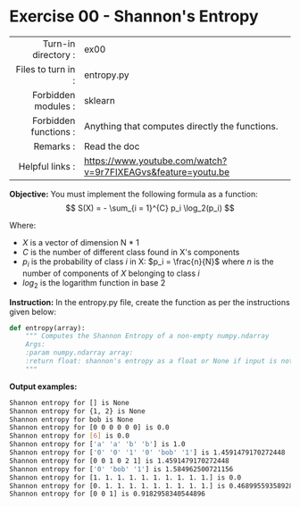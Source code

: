 # Exercise 00 - Shannon's Entropy

|                         |                    |
| -----------------------:| ------------------ |
|   Turn-in directory :   |  ex00              |
|   Files to turn in :    |  entropy.py        |
|   Forbidden modules :   |  sklearn           |
|   Forbidden functions : |  Anything that computes directly the functions. |
|   Remarks :             |  Read the doc      |
|   Helpful links :       |  https://www.youtube.com/watch?v=9r7FIXEAGvs&feature=youtu.be |


**Objective:**
You must implement the following formula as a function: 
$$
S(X) = - \sum_{i = 1}^{C} p_i \log_2(p_i)
$$

Where:  
- $X$ is a vector of dimension N * 1
- $C$ is the number of different class found in X's components 
- $p_i$ is the probability of class $i$ in X: $p_i = \frac{n}{N}$ where $n$ is the number of components of $X$ belonging to class $i$
- $log_2$ is the logarithm function in base 2 

**Instruction:**
In the entropy.py file, create the function as per the instructions given below:

```python
def entropy(array):
    """ Computes the Shannon Entropy of a non-empty numpy.ndarray
    Args:
    :param numpy.ndarray array: 
    :return float: shannon's entropy as a float or None if input is not a non-empty numpy.ndarray 
    """
```

**Output examples:**
```bash
Shannon entropy for [] is None
Shannon entropy for {1, 2} is None
Shannon entropy for bob is None
Shannon entropy for [0 0 0 0 0 0] is 0.0
Shannon entropy for [6] is 0.0
Shannon entropy for ['a' 'a' 'b' 'b'] is 1.0
Shannon entropy for ['0' '0' '1' '0' 'bob' '1'] is 1.4591479170272448
Shannon entropy for [0 0 1 0 2 1] is 1.4591479170272448
Shannon entropy for ['0' 'bob' '1'] is 1.584962500721156
Shannon entropy for [1. 1. 1. 1. 1. 1. 1. 1. 1. 1.] is 0.0
Shannon entropy for [0. 1. 1. 1. 1. 1. 1. 1. 1. 1.] is 0.4689955935892812
Shannon entropy for [0 0 1] is 0.9182958340544896
```
